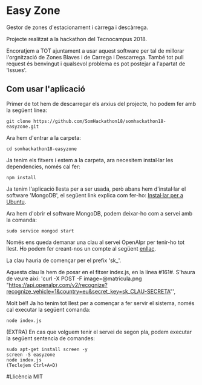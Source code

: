 # Easy Zone

Gestor de zones d'estacionament i càrrega i descàrrega.

Projecte realitzat a la hackathon del Tecnocampus 2018.

Encoratjem a TOT ajuntament a usar aquest software per tal de millorar l'orgnització de Zones Blaves i de Carrega i Descarrega. També tot pull request és benvingut i qualsevol problema es pot postejar a l'apartat de 'Issues'.

## Com usar l'aplicació

Primer de tot hem de descarregar els arxius del projecte, ho podem fer amb la següent línea:
```
git clone https://github.com/SomHackathon18/somhackathon18-easyzone.git
```
Ara hem d'entrar a la carpeta: 
```
cd somhackathon18-easyzone
```

Ja tenim els fitxers i estem a la carpeta, ara necesitem instal·lar les dependencies, només cal fer:
```
npm install
```
Ja tenim l'aplicació llesta per a ser usada, però abans hem d'instal·lar el software 'MongoDB', el següent link explica com fer-ho: [Instal·lar per a Ubuntu](https://docs.mongodb.com/manual/tutorial/install-mongodb-on-ubuntu/).

Ara hem d'obrir el software MongoDB, podem deixar-ho com a servei amb la comanda:
```
sudo service mongod start
```
Només ens queda demanar una clau al servei OpenAlpr per tenir-ho tot llest. Ho podem fer creant-nos un compte al següent [enllaç](http://www.openalpr.com/).

La clau hauria de començar per el prefix 'sk_'.

Aquesta clau la hem de posar en el fitxer index.js, en la línea #161#. S'haura de veure així: 'curl -X POST -F image=@matricula.png "https://api.openalpr.com/v2/recognize?recognize_vehicle=1&country=eu&secret_key=sk_CLAU-SECRETA"',

Molt bé!! Ja ho tenim tot llest per a començar a fer servir el sistema, només cal executar la següent comanda:
```
node index.js
```
(EXTRA) En cas que volguem tenir el servei de segon pla, podem executar la següent sentencia de comandes:
```
sudo apt-get install screen -y
screen -S easyzone
node index.js
(Teclejem Ctrl+A+D)
```

#Llicència MIT
